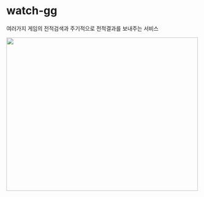 # watch-gg
여러가지 게임의 전적검색과 주기적으로 전적결과를 보내주는 서비스

<img src="https://github-production-user-asset-6210df.s3.amazonaws.com/84367108/328153090-baa40d39-1bc5-44a1-a8aa-fb3584afdc05.png?X-Amz-Algorithm=AWS4-HMAC-SHA256&X-Amz-Credential=AKIAVCODYLSA53PQK4ZA%2F20240506%2Fus-east-1%2Fs3%2Faws4_request&X-Amz-Date=20240506T104700Z&X-Amz-Expires=300&X-Amz-Signature=de99cd5301bae4f503cdce072b37a63c5830d77bc5a66e96a259d38a7ee12882&X-Amz-SignedHeaders=host&actor_id=84367108&key_id=0&repo_id=795005691" width="500" height="400"/>
